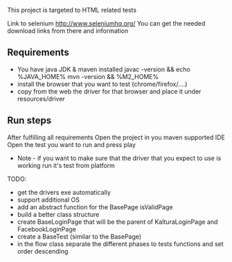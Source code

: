 This project is targeted to HTML related tests

Link to selenium http://www.seleniumhq.org/
You can get the needed download links from there and information

Requirements
------------
 * You have java JDK & maven installed
    javac -version && echo %JAVA_HOME%
    mvn -version && %M2_HOME%
 * install the browser that you want to test (chrome/firefox/....)
 * copy from the web the driver for that browser and place it under resources/driver

Run steps
---------
After fulfilling all requirements
Open the project in you maven supported IDE
Open the test you want to run and press play

* Note - if you want to make sure that the driver that you expect to use is working run it's test from platform


TODO: 
- get the drivers exe automatically
- support additional OS
- add an abstract function for the BasePage isValidPage
- build a better class structure
- create BaseLoginPage that will be the parent of KalturaLoginPage and FacebookLoginPage
- create a BaseTest (similar to the BasePage)
- in the flow class separate the different phases to tests functions and set order descending 

